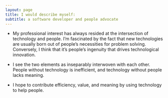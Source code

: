 ```yaml
---
layout: page
title: I would describe myself:
subtitle: a software developer and people advocate
---
```

- My professional interest has always resided at the intersection of technology and people. I’m fascinated by the fact that new technologies are usually born out of people’s necessities for problem solving. Conversely, I think that it’s people’s ingenuity that drives technological innovation.

- I see the two elements as inseparably interwoven with each other. People without technology is inefficient, and technology without people lacks meaning.

- I hope to contribute efficiency, value, and meaning by using technology to help people.
